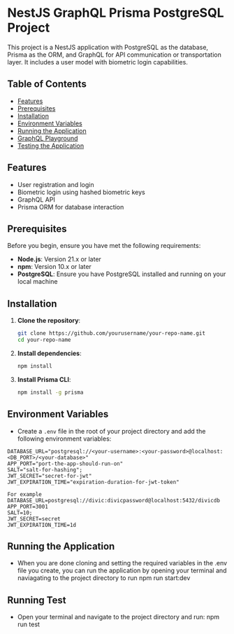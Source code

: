 # NestJS GraphQL Prisma PostgreSQL Project

This project is a NestJS application with PostgreSQL as the database, Prisma as the ORM, and GraphQL for API communication or transportation layer. It includes a user model with biometric login capabilities.

## Table of Contents

- [Features](#features)
- [Prerequisites](#prerequisites)
- [Installation](#installation)
- [Environment Variables](#environment-variables)
- [Running the Application](#running-the-application)
- [GraphQL Playground](#graphql-playground)
- [Testing the Application](#testing-the-application)

## Features

- User registration and login
- Biometric login using hashed biometric keys
- GraphQL API
- Prisma ORM for database interaction

## Prerequisites

Before you begin, ensure you have met the following requirements:

- **Node.js**: Version 21.x or later
- **npm**: Version 10.x or later
- **PostgreSQL**: Ensure you have PostgreSQL installed and running on your local machine

## Installation

1. **Clone the repository**:

    ```bash
    git clone https://github.com/yourusername/your-repo-name.git
    cd your-repo-name
    ```

2. **Install dependencies**:

    ```bash
    npm install
    ```

3. **Install Prisma CLI**:

    ```bash
    npm install -g prisma
    ```


## Environment Variables

- Create a `.env` file in the root of your project directory and add the following environment variables:

```dotenv
DATABASE_URL="postgresql://<your-username>:<your-password>@localhost:<DB_PORT>/<your-database>"
APP_PORT="port-the-app-should-run-on"
SALT="salt-for-hashing";
JWT_SECRET="secret-for-jwt"
JWT_EXPIRATION_TIME="expiration-duration-for-jwt-token"

For example
DATABASE_URL=postgresql://divic:divicpassword@localhost:5432/divicdb
APP_PORT=3001
SALT=10;
JWT_SECRET=secret
JWT_EXPIRATION_TIME=1d
```

## Running the Application
- When you are done cloning and setting the required variables in the .env file you create, you can run the application by opening your terminal and naviagating to the project directory to run
npm run start:dev


## Running Test
- Open your terminal and navigate to the project directory and run: npm run test


